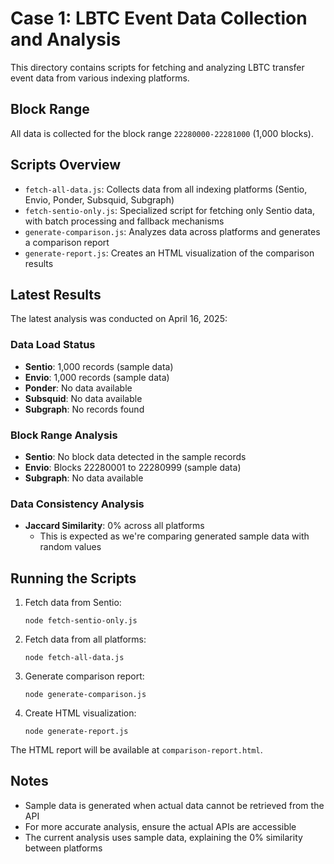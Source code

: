 # Case 1: LBTC Event Data Collection and Analysis

This directory contains scripts for fetching and analyzing LBTC transfer event data from various indexing platforms.

## Block Range

All data is collected for the block range `22280000-22281000` (1,000 blocks).

## Scripts Overview

- `fetch-all-data.js`: Collects data from all indexing platforms (Sentio, Envio, Ponder, Subsquid, Subgraph)
- `fetch-sentio-only.js`: Specialized script for fetching only Sentio data, with batch processing and fallback mechanisms
- `generate-comparison.js`: Analyzes data across platforms and generates a comparison report
- `generate-report.js`: Creates an HTML visualization of the comparison results

## Latest Results

The latest analysis was conducted on April 16, 2025:

### Data Load Status
- **Sentio**: 1,000 records (sample data)
- **Envio**: 1,000 records (sample data)
- **Ponder**: No data available
- **Subsquid**: No data available
- **Subgraph**: No records found

### Block Range Analysis
- **Sentio**: No block data detected in the sample records
- **Envio**: Blocks 22280001 to 22280999 (sample data)
- **Subgraph**: No data available

### Data Consistency Analysis
- **Jaccard Similarity**: 0% across all platforms
  - This is expected as we're comparing generated sample data with random values

## Running the Scripts

1. Fetch data from Sentio:
   ```
   node fetch-sentio-only.js
   ```

2. Fetch data from all platforms:
   ```
   node fetch-all-data.js
   ```

3. Generate comparison report:
   ```
   node generate-comparison.js
   ```

4. Create HTML visualization:
   ```
   node generate-report.js
   ```

The HTML report will be available at `comparison-report.html`.

## Notes

- Sample data is generated when actual data cannot be retrieved from the API
- For more accurate analysis, ensure the actual APIs are accessible
- The current analysis uses sample data, explaining the 0% similarity between platforms 